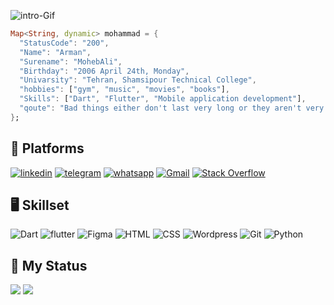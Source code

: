 
![intro-Gif](https://championsshop1.ir/wp-content/uploads/2024/11/225813708-98b745f2-7d22-48cf-9150-083f1b00d6c9.gif)

```Dart
Map<String, dynamic> mohammad = {
  "StatusCode": "200",
  "Name": "Arman",
  "Surename": "MohebAli",
  "Birthday": "2006 April 24th, Monday",
  "Univarsity": "Tehran, Shamsipour Technical College",
  "hobbies": ["gym", "music", "movies", "books"],
  "Skills": ["Dart", "Flutter", "Mobile application development"],
  "qoute": "Bad things either don't last very long or they aren't very bad..."
};
```


## 👾 Platforms
[![linkedin](	https://img.shields.io/badge/LinkedIn-0077B5?style=for-the-badge&logo=linkedin&logoColor=white)](https://www.linkedin.com/in/arman-mohebali/)
[![telegram](https://img.shields.io/badge/Telegram-2CA5E0?style=for-the-badge&logo=telegram&logoColor=white)](https://t.me/R_maawn)
[![whatsapp](https://img.shields.io/badge/WhatsApp-25D366?style=for-the-badge&logo=whatsapp&logoColor=white)](https://wa.me/qr/TZX6CD2QA5WEF1)
[![Gmail](https://img.shields.io/badge/Gmail-D14836?style=for-the-badge&logo=gmail&logoColor=white)](mailto:armanbayati52@gmail.com)
[![Stack Overflow](https://img.shields.io/badge/-Stackoverflow-FE7A16?style=for-the-badge&logo=stack-overflow&logoColor=white)](https://stackoverflow.com/users/24749252/rmaawn)

## 🖥️ Skillset
![Dart](https://img.shields.io/badge/Dart-0175C2?style=for-the-badge&logo=dart&logoColor=white)
![flutter](https://img.shields.io/badge/Flutter-02569B?style=for-the-badge&logo=flutter&logoColor=white)
![Figma](https://img.shields.io/badge/Figma-6D19C5?style=for-the-badge&logo=Figma&logoColor=white)
![HTML](https://img.shields.io/badge/html-E44D26?style=for-the-badge&logo=html5&logoColor=white)
![CSS](https://img.shields.io/badge/css-1572B6?style=for-the-badge&logo=css3&logoColor=white)
![Wordpress](https://img.shields.io/badge/wordpress-494949?style=for-the-badge&logo=wordpress&logoColor=white)
![Git](https://img.shields.io/badge/git-F34F29?style=for-the-badge&logo=git&logoColor=white)
![Python](https://img.shields.io/badge/Python-0C5297?style=for-the-badge&logo=python&logoColor=white)

## 📜 My Status
![](https://github-readme-stats.vercel.app/api?username=Rmaawn&hide_title=false&hide_rank=false&show_icons=true&include_all_commits=true&count_private=true&disable_animations=false&theme=radical&locale=en&hide_border=true&order=1)
![](https://streak-stats.demolab.com?user=Rmaawn&locale=en&mode=weekly&theme=radical&hide_border=true&border_radius=10&date_format=j%20M%5B%20Y%5D&order=3)
